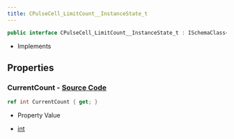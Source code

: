 ```yaml
---
title: CPulseCell_LimitCount__InstanceState_t
---
```


```csharp
public interface CPulseCell_LimitCount__InstanceState_t : ISchemaClass<CPulseCell_LimitCount__InstanceState_t>, ISchemaField, ISchemaClass, INativeHandle
```

- Implements

## Properties

### **CurrentCount** - [Source Code](https://github.com/swiftly-solution/swiftlys2/blob/main/managed/src/SwiftlyS2.Generated/Schemas/Interfaces/CPulseCell_LimitCount__InstanceState_t.cs#L16)

```csharp
ref int CurrentCount { get; }
```

- Property Value

- [int](https://learn.microsoft.com/dotnet/api/system.int32)

